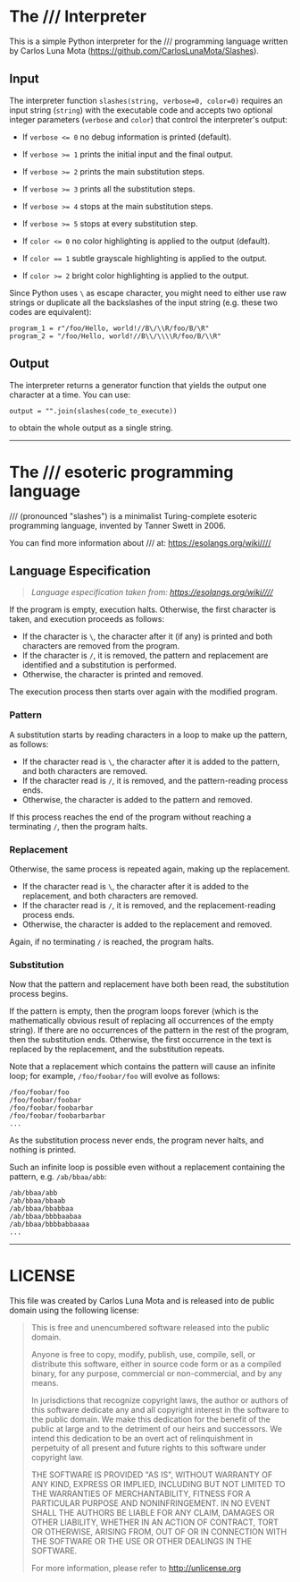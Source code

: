 # The /// Interpreter

This is a simple Python interpreter for the /// programming language
written by Carlos Luna Mota (https://github.com/CarlosLunaMota/Slashes).


## Input

The interpreter function `slashes(string, verbose=0, color=0)` requires an
input string (`string`) with the executable code and accepts two optional
integer parameters (`verbose` and `color`) that control the interpreter's
output:

* If `verbose <= 0` no debug information is printed (default).
* If `verbose >= 1` prints the initial input and the final output.
* If `verbose >= 2` prints the main substitution steps.
* If `verbose >= 3` prints all the substitution steps.
* If `verbose >= 4` stops at the main substitution steps.
* If `verbose >= 5` stops at every substitution step.

* If `color <= 0` no color highlighting is applied to the output (default).
* If `color == 1` subtle grayscale highlighting is applied to the output.
* If `color >= 2` bright color highlighting is applied to the output.

Since Python uses `\` as escape character, you might need to either use raw
strings or duplicate all the backslashes of the input string (e.g. these
two codes are equivalent):

    program_1 = r"/foo/Hello, world!//B\/\\R/foo/B/\R"
    program_2 = "/foo/Hello, world!//B\\/\\\\R/foo/B/\\R"


## Output

The interpreter returns a generator function that yields the output one
character at a time. You can use:

    output = "".join(slashes(code_to_execute))

to obtain the whole output as a single string.


---------------------------------------------------------------------------


# The /// esoteric programming language

/// (pronounced "slashes") is a minimalist Turing-complete esoteric
programming language, invented by Tanner Swett in 2006.

You can find more information about /// at: <https://esolangs.org/wiki////>


## Language Especification

> *Language especification taken from: <https://esolangs.org/wiki////>*

If the program is empty, execution halts. Otherwise, the first character is
taken, and execution proceeds as follows:

* If the character is `\`, the character after it (if any) is printed and
  both characters are removed from the program.
* If the character is `/`, it is removed, the pattern and replacement are
  identified and a substitution is performed.
* Otherwise, the character is printed and removed.

The execution process then starts over again with the modified program.


### Pattern

A substitution starts by reading characters in a loop to make up the
pattern, as follows:

* If the character read is `\`, the character after it is added to the
  pattern, and both characters are removed.
* If the character read is `/`, it is removed, and the pattern-reading
  process ends.
* Otherwise, the character is added to the pattern and removed.

If this process reaches the end of the program without reaching a
terminating `/`, then the program halts.


### Replacement

Otherwise, the same process is repeated again, making up the replacement.

* If the character read is `\`, the character after it is added to the
  replacement, and both characters are removed.
* If the character read is `/`, it is removed, and the replacement-reading
  process ends.
* Otherwise, the character is added to the replacement and removed.

Again, if no terminating `/` is reached, the program halts.


### Substitution

Now that the pattern and replacement have both been read, the substitution
process begins.

If the pattern is empty, then the program loops forever (which is the
mathematically obvious result of replacing all occurrences of the empty
string). If there are no occurrences of the pattern in the rest of the
program, then the substitution ends. Otherwise, the first occurrence in
the text is replaced by the replacement, and the substitution repeats.

Note that a replacement which contains the pattern will cause an infinite
loop; for example, `/foo/foobar/foo` will evolve as follows:

    /foo/foobar/foo
    /foo/foobar/foobar
    /foo/foobar/foobarbar
    /foo/foobar/foobarbarbar
    ...

As the substitution process never ends, the program never halts, and
nothing is printed.

Such an infinite loop is possible even without a replacement containing
the pattern, e.g. `/ab/bbaa/abb`:

    /ab/bbaa/abb
    /ab/bbaa/bbaab
    /ab/bbaa/bbabbaa
    /ab/bbaa/bbbbaabaa
    /ab/bbaa/bbbbabbaaaa
    ...


---------------------------------------------------------------------------


# LICENSE

This file was created by Carlos Luna Mota and is released into de public
domain using the following license:

> This is free and unencumbered software released into the public domain.
>
> Anyone is free to copy, modify, publish, use, compile, sell, or
> distribute this software, either in source code form or as a compiled
> binary, for any purpose, commercial or non-commercial, and by any
> means.
> 
> In jurisdictions that recognize copyright laws, the author or authors
> of this software dedicate any and all copyright interest in the
> software to the public domain. We make this dedication for the benefit
> of the public at large and to the detriment of our heirs and
> successors. We intend this dedication to be an overt act of
> relinquishment in perpetuity of all present and future rights to this
> software under copyright law.
> 
> THE SOFTWARE IS PROVIDED "AS IS", WITHOUT WARRANTY OF ANY KIND,
> EXPRESS OR IMPLIED, INCLUDING BUT NOT LIMITED TO THE WARRANTIES OF
> MERCHANTABILITY, FITNESS FOR A PARTICULAR PURPOSE AND NONINFRINGEMENT.
> IN NO EVENT SHALL THE AUTHORS BE LIABLE FOR ANY CLAIM, DAMAGES OR
> OTHER LIABILITY, WHETHER IN AN ACTION OF CONTRACT, TORT OR OTHERWISE,
> ARISING FROM, OUT OF OR IN CONNECTION WITH THE SOFTWARE OR THE USE OR
> OTHER DEALINGS IN THE SOFTWARE.
> 
> For more information, please refer to <http://unlicense.org>

